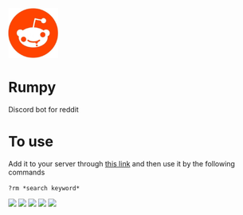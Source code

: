 <img src="Icon.png" alt="icon" width="100"/>

# Rumpy
Discord bot for reddit

# To use
Add it to your server through [this link](https://discord.com/oauth2/authorize?client_id=820438279282360330&scope=bot%20applications.commands)
and then use it by the following commands

```?rm *search keyword*```

![](https://img.shields.io/badge/Discord-7289DA?style=for-the-badge&logo=discord&logoColor=white)
![](https://img.shields.io/badge/Node.js-43853D?style=for-the-badge&logo=node.js&logoColor=white)
![](https://img.shields.io/badge/JavaScript-323330?style=for-the-badge&logo=javascript&logoColor=F7DF1E)
![](https://img.shields.io/badge/HTML5-E34F26?style=for-the-badge&logo=html5&logoColor=white)
![](https://img.shields.io/badge/CSS3-1572B6?style=for-the-badge&logo=css3&logoColor=white)
